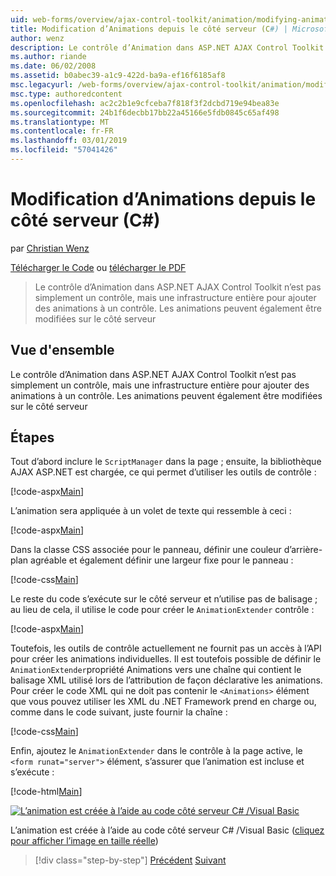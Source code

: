 ```yaml
---
uid: web-forms/overview/ajax-control-toolkit/animation/modifying-animations-from-the-server-side-cs
title: Modification d’Animations depuis le côté serveur (C#) | Microsoft Docs
author: wenz
description: Le contrôle d’Animation dans ASP.NET AJAX Control Toolkit n’est pas simplement un contrôle, mais une infrastructure entière pour ajouter des animations à un contrôle. Les animations peuvent également...
ms.author: riande
ms.date: 06/02/2008
ms.assetid: b0abec39-a1c9-422d-ba9a-ef16f6185af8
msc.legacyurl: /web-forms/overview/ajax-control-toolkit/animation/modifying-animations-from-the-server-side-cs
msc.type: authoredcontent
ms.openlocfilehash: ac2c2b1e9cfceba7f818f3f2dcbd719e94bea83e
ms.sourcegitcommit: 24b1f6decbb17bb22a45166e5fdb0845c65af498
ms.translationtype: MT
ms.contentlocale: fr-FR
ms.lasthandoff: 03/01/2019
ms.locfileid: "57041426"
---
```

<a name="modifying-animations-from-the-server-side-c"></a>Modification d’Animations depuis le côté serveur (C#)
====================
par [Christian Wenz](https://github.com/wenz)

[Télécharger le Code](http://download.microsoft.com/download/f/9/a/f9a26acd-8df4-4484-8a18-199e4598f411/Animation9.cs.zip) ou [télécharger le PDF](http://download.microsoft.com/download/6/7/1/6718d452-ff89-4d3f-a90e-c74ec2d636a3/animation9CS.pdf)

> Le contrôle d’Animation dans ASP.NET AJAX Control Toolkit n’est pas simplement un contrôle, mais une infrastructure entière pour ajouter des animations à un contrôle. Les animations peuvent également être modifiées sur le côté serveur


## <a name="overview"></a>Vue d'ensemble

Le contrôle d’Animation dans ASP.NET AJAX Control Toolkit n’est pas simplement un contrôle, mais une infrastructure entière pour ajouter des animations à un contrôle. Les animations peuvent également être modifiées sur le côté serveur

## <a name="steps"></a>Étapes

Tout d’abord inclure le `ScriptManager` dans la page ; ensuite, la bibliothèque AJAX ASP.NET est chargée, ce qui permet d’utiliser les outils de contrôle :

[!code-aspx[Main](modifying-animations-from-the-server-side-cs/samples/sample1.aspx)]

L’animation sera appliquée à un volet de texte qui ressemble à ceci :

[!code-aspx[Main](modifying-animations-from-the-server-side-cs/samples/sample2.aspx)]

Dans la classe CSS associée pour le panneau, définir une couleur d’arrière-plan agréable et également définir une largeur fixe pour le panneau :

[!code-css[Main](modifying-animations-from-the-server-side-cs/samples/sample3.css)]

Le reste du code s’exécute sur le côté serveur et n’utilise pas de balisage ; au lieu de cela, il utilise le code pour créer le `AnimationExtender` contrôle :

[!code-aspx[Main](modifying-animations-from-the-server-side-cs/samples/sample4.aspx)]

Toutefois, les outils de contrôle actuellement ne fournit pas un accès à l’API pour créer les animations individuelles. Il est toutefois possible de définir le `AnimationExtender`propriété Animations vers une chaîne qui contient le balisage XML utilisé lors de l’attribution de façon déclarative les animations. Pour créer le code XML qui ne doit pas contenir le `<Animations>` élément que vous pouvez utiliser les XML du .NET Framework prend en charge ou, comme dans le code suivant, juste fournir la chaîne :

[!code-css[Main](modifying-animations-from-the-server-side-cs/samples/sample5.css)]

Enfin, ajoutez le `AnimationExtender` dans le contrôle à la page active, le `<form runat="server">` élément, s’assurer que l’animation est incluse et s’exécute :

[!code-html[Main](modifying-animations-from-the-server-side-cs/samples/sample6.html)]


[![L’animation est créée à l’aide au code côté serveur C# /Visual Basic](modifying-animations-from-the-server-side-cs/_static/image2.png)](modifying-animations-from-the-server-side-cs/_static/image1.png)

L’animation est créée à l’aide au code côté serveur C# /Visual Basic ([cliquez pour afficher l’image en taille réelle](modifying-animations-from-the-server-side-cs/_static/image3.png))

> [!div class="step-by-step"]
> [Précédent](triggering-an-animation-in-another-control-cs.md)
> [Suivant](executing-animations-using-client-side-code-cs.md)
